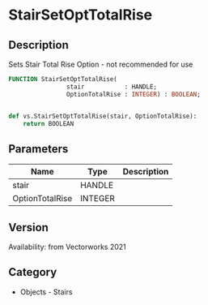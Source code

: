 # StairSetOptTotalRise

## Description
Sets Stair Total Rise Option - not recommended for use

```pascal
FUNCTION StairSetOptTotalRise(
				stair           : HANDLE;
				OptionTotalRise : INTEGER) : BOOLEAN;
```

```python

def vs.StairSetOptTotalRise(stair, OptionTotalRise):
    return BOOLEAN
```

## Parameters
|Name|Type|Description|
|---|---|---|
|stair|HANDLE||
|OptionTotalRise|INTEGER||

## Version
Availability: from Vectorworks 2021
## Category
* Objects - Stairs

